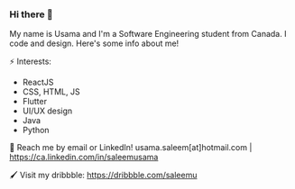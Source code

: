 ### Hi there 👋

<!--
**usamasaleem1/usamasaleem1** is a ✨ _special_ ✨ repository because its `README.md` (this file) appears on your GitHub profile.

Here are some ideas to get you started:

- 🔭 I’m currently working on ...
- 🌱 I’m currently learning ...
- 👯 I’m looking to collaborate on ...
- 🤔 I’m looking for help with ...
- 💬 Ask me about ...
- 📫 How to reach me: ...
- 😄 Pronouns: ...
- ⚡ Fun fact: ...
-->
My name is Usama and I'm a Software Engineering student from Canada. I code and design. Here's some info about me!

⚡ Interests:

- ReactJS
- CSS, HTML, JS
- Flutter
- UI/UX design
- Java
- Python

💬 Reach me by email or LinkedIn!  usama.saleem[at]hotmail.com | https://ca.linkedin.com/in/saleemusama

🖌️ Visit my dribbble: 
https://dribbble.com/saleemu
